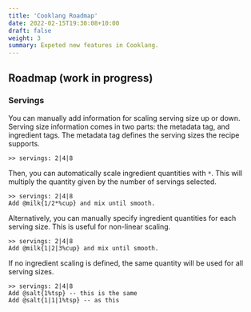 ```yaml
---
title: 'Cooklang Roadmap'
date: 2022-02-15T19:30:08+10:00
draft: false
weight: 3
summary: Expeted new features in Cooklang.
---
```


## Roadmap (work in progress)

### Servings
You can manually add information for scaling serving size up or down. Serving size information comes in two parts: the metadata tag, and ingredient tags.
The metadata tag defines the serving sizes the recipe supports.

```
>> servings: 2|4|8
```

Then, you can automatically scale ingredient quantities with `*`. This will multiply the quantity given by the number of servings selected.

```
>> servings: 2|4|8
Add @milk{1/2*%cup} and mix until smooth.
```
Alternatively, you can manually specify ingredient quantities for each serving size. This is useful for non-linear scaling.

```
>> servings: 2|4|8
Add @milk{1|2|3%cup} and mix until smooth.
```

If no ingredient scaling is defined, the same quantity will be used for all serving sizes.

```
>> servings: 2|4|8
Add @salt{1%tsp} -- this is the same
Add @salt{1|1|1%tsp} -- as this
```
